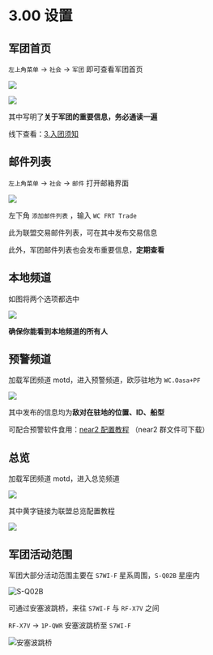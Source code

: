 # 3.00 设置

## 军团首页

`左上角菜单` -&gt; `社会` -&gt; `军团` 即可查看军团首页

![](../.gitbook/assets/snipaste_2020-07-16_10-50-45.png)

![](../.gitbook/assets/snipaste_2020-07-16_11-17-23.png)

其中写明了**关于军团的重要信息，务必通读一遍**

线下查看：[3.入团须知](https://wiki.chuangshiqingyu.com/part2/notice)

## 邮件列表

`左上角菜单` -&gt; `社会` -&gt; `邮件` 打开邮箱界面

![](../.gitbook/assets/snipaste_2020-07-16_10-51-44.png)

左下角 `添加邮件列表` ，输入 `WC FRT Trade`

此为联盟交易邮件列表，可在其中发布交易信息

此外，军团邮件列表也会发布重要信息，**定期查看**

## 本地频道

如图将两个选项都选中

![](../.gitbook/assets/snipaste_2020-07-16_11-03-58.png)

**确保你能看到本地频道的所有人**

## 预警频道

加载军团频道 motd，进入预警频道，欧莎驻地为 `WC.Oasa+PF`

![](../.gitbook/assets/snipaste_2020-07-16_11-06-06.png)

其中发布的信息均为**敌对在驻地的位置、ID、船型**

可配合预警软件食用：[near2 配置教程](https://forums.winterco.org/t/topic/6261) （near2 群文件可下载）

## 总览

加载军团频道 motd，进入总览频道

![](../.gitbook/assets/snipaste_2020-07-16_11-06-28.png)

其中黄字链接为联盟总览配置教程

![](../.gitbook/assets/snipaste_2020-07-16_11-07-00.png)

## 军团活动范围

军团大部分活动范围主要在 `S7WI-F` 星系周围，`S-Q02B` 星座内

![S-Q02B](../.gitbook/assets/snipaste_2020-07-16_12-02-12.png)

可通过安塞波跳桥，来往 `S7WI-F` 与 `RF-X7V` 之间

`RF-X7V` -&gt; `1P-QWR` 安塞波跳桥至 `S7WI-F`

![&#x5B89;&#x585E;&#x6CE2;&#x8DF3;&#x6865;](../.gitbook/assets/snipaste_2020-07-16_11-09-44.png)

